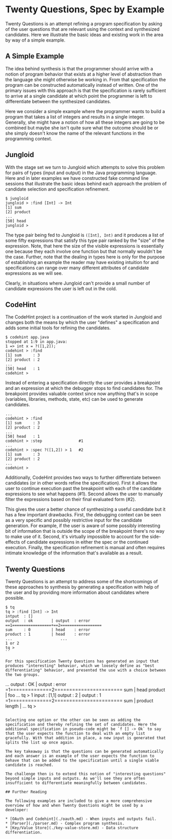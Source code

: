 # Twenty Questions, Spec by Example

Twenty Questions is an attempt refining a program specification by asking of the user questions that are relevant using the context and synthesized candidates. Here we illustrate the basic ideas and existing work in the area by way of a simple example.

## A Simple Example

The idea behind synthesis is that the programmer should arrive with a notion of program behavior that exists at a higher level of abstraction than the language she might otherwise be working in. From that specification the program can be constructed automatically instead of written. One of the primary issues with this approach is that the specification is rarely sufficient to arrive at a single candidate at which point the programmer is left to differentiate between the synthesized candidates.

Here we consider a simple example where the programmer wants to build a program that takes a list of integers and results in a single integer. Generally, she might have a notion of how all these integers are going to be combined but maybe she isn't quite sure what the outcome should be or she simply doesn't know the name of the relevant functions in the programming context.

## Jungloid

With the stage set we turn to Jungloid which attempts to solve this problem for pairs of types (input and output) in the Java programming language. Here and in later examples we have constructed fake command line sessions that illustrate the basic ideas behind each approach the problem of candidate selection and specification refinement.

```
$ jungloid
jungloid > :find [Int] -> Int
[1] sum
[2] product
...
[50] head
jungloid >
```

The type pair being fed to Jungloid is `([Int], Int)` and it produces a list of some fifty expressions that satisfy this type pair ranked by the "size" of the expression. Note, that here the size of the visible expressions is essentially one because they each involve one function but that normally wouldn't be the case. Further, note that the dealing in types here is only for the purpose of establishing an example the reader may have existing intuition for and specifications can range over many different attributes of candidate expressions as we will see.

Clearly, in situations where Jungloid can't provide a small number of candidate expressions the user is left out in the cold.

## CodeHint

The CodeHint project is a continuation of the work started in Jungloid and changes both the means by which the user "defines" a specification and adds some initial tools for refining the candidates.

```
$ codehint app.java
stopped at 1:9 in app.java:
1 => int x = ?([1,2]);
codehint > :find
[1] sum     : 3
[2] product : 2
...
[50] head   : 1
codehint >
```

Instead of entering a specification directly the user provides a breakpoint and an expression at which the debugger stops to find candidates for. The breakpoint provides valuable context since now anything that's in scope (variables, libraries, methods, state, etc) can be used to generate candidates.

```
...
codehint > :find
[1] sum     : 3
[2] product : 2
...
[50] head   : 1
codehint > :step                #1
...
codehint > :spec ?([1,2]) > 1   #2
[1] sum     : 3
[2] product : 2
...
codehint >
```

Additionally, CodeHint provides two ways to further differentiate between candidates (or in other words refine the specification). First it allows the user to continue execution past the breakpoint with each of the candidate expressions to see what happens (#1). Second allows the user to manually filter the expressions based on their final evaluated form (#2).

This gives the user a better chance of synthesizing a useful candidate but it has a few important drawbacks. First, the debugging context can be seen as a very specific and possibly restrictive input for the candidate generation. For example, if the user is aware of some possibly interesting bit of information that is outside the scope of the breakpoint there's no way to make use of it. Second, it's virtually impossible to account for the side-effects of candidate expressions in either the spec or the continued execution. Finally, the specification refinement is manual and often requires intimate knowledge of the information that's available as a result.

## Twenty Questions

Twenty Questions is an attempt to address some of the shortcomings of these approaches to synthesis by generating a specification with help of the user and by providing more information about candidates where possible.

```
$ tq
tq > :find [Int] -> Int
intput  : []
output  : ok        | output  : error
==1=================+==2==================
sum     : 0         | head    : error
product : 1         | head    : error
...                     ...
1 or 2
tq >
``

For this specification Twenty Questions has generated an input that produces "interesting" behavior, which we loosely define as "best differentiating" behavior, and presented the use with a choice between the two groups.

```
...
output  : OK  | output   : error
=1==============2=======================
sum           | head
product       | foo
...
tq > 1
input   : [1,1]
output  : 2   | output   : 1
=1==============2=======================
sum           | product
length        |
...
tq >
```

Selecting one option or the other can be seen as adding the specification and thereby refining the set of candidates. Here the additional specification in pseudo-code might be `f [] -> Ok` to say that the user expects the function to deal with an empty list gracefully. With that addition in place, a new input is generated that splits the list up once again.

The key takeaway is that the questions can be generated automatically and each answer is an example of the user expects the function to behave that can be added to the specification until a single viable candidate is reached.

The challenge then is to extend this notion of "interesting questions" beyond simple inputs and outputs. As we'll see they are often insufficient to differentiate meaningfully between candidates.

## Further Reading

The following examples are included to give a more comprehensive overview of how and when Twenty Questions might be used by a developer:

* [OAuth and Codehint](./oauth.md) - When inputs and outputs fail.
* [Parser](./parser.md) - Complex program synthesis.
* [Key/Value Store](./key-value-store.md) - Data structure differentiation.
